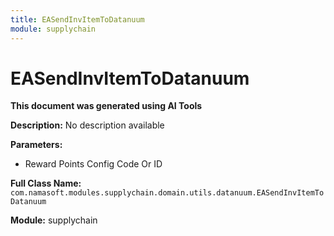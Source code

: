 ```yaml
---
title: EASendInvItemToDatanuum
module: supplychain
---
```



<div class='entity-flows'>

# EASendInvItemToDatanuum

**This document was generated using AI Tools**

**Description:** No description available

**Parameters:**
- Reward Points Config Code Or ID

**Full Class Name:** `com.namasoft.modules.supplychain.domain.utils.datanuum.EASendInvItemToDatanuum`

**Module:** supplychain


</div>

